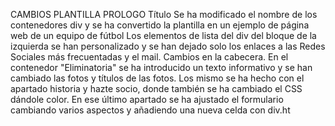 CAMBIOS PLANTILLA PROLOGO
Título
Se ha modificado el nombre de los contenedores div y se ha convertido la plantilla en un ejemplo de página web de un equipo de fútbol
Los elementos de lista del div del bloque de la izquierda se han personalizado y se han dejado solo los enlaces a las Redes Sociales más frecuentadas y el mail.
Cambios en la cabecera.
En el contenedor "Eliminatoria" se ha introducido un texto informativo y se han cambiado las fotos y títulos de las fotos.
Los mismo se ha hecho con el apartado historia y hazte socio, donde también se ha cambiado el CSS dándole color.
En ese último apartado se ha ajustado el formulario cambiando varios aspectos y añadiendo una nueva celda con div.ht